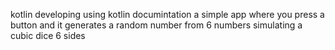  kotlin developing using kotlin documintation 
 a simple app where you press a button and it generates a random number from 6 numbers simulating a cubic dice 6 sides 
